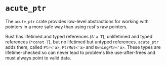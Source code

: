 # `acute_ptr`

The `acute_ptr` crate provides low-level abstractions for working with pointers in a more safe way than using rust's raw pointers.

Rust has lifetimed and typed references (`&'a T`), unlifetimed and typed references (`*const T`), but no lifetimed but untyped references.
`acute_ptr` adds them, called `Ptr<'a>`, `PtrMut<'a>` and `OwningPtr<'a>`.
These types are lifetime-checked so can never lead to problems like use-after-frees and must always point to valid data.
